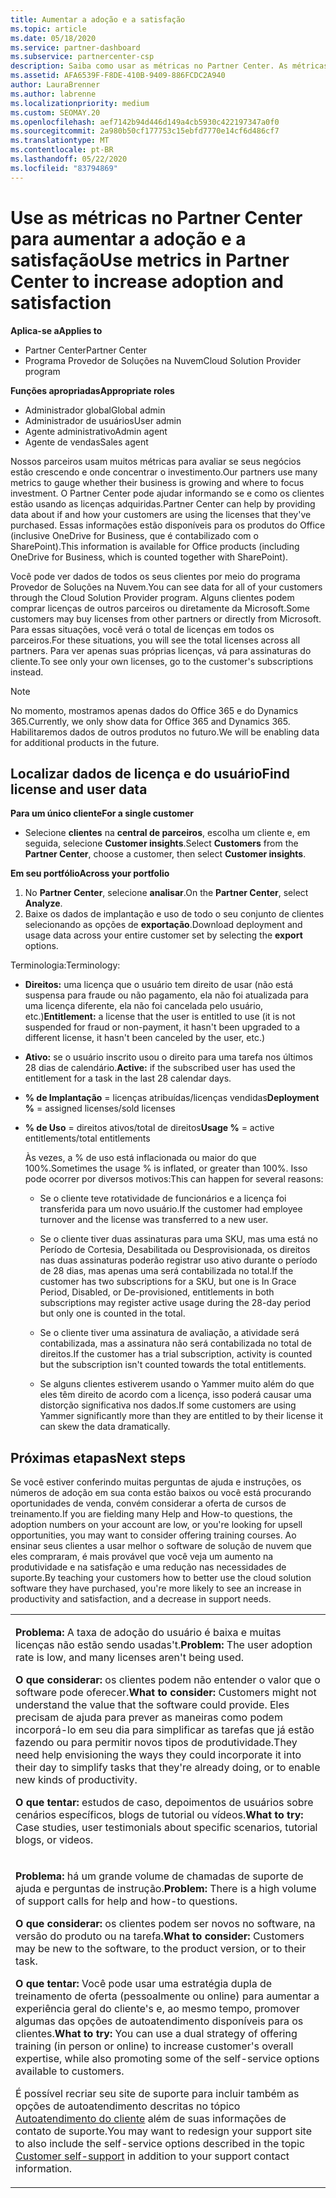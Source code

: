 ```yaml
---
title: Aumentar a adoção e a satisfação
ms.topic: article
ms.date: 05/18/2020
ms.service: partner-dashboard
ms.subservice: partnercenter-csp
description: Saiba como usar as métricas no Partner Center. As métricas podem mostrar se sua empresa está crescendo, como os clientes usam suas licenças e onde concentrar o investimento.
ms.assetid: AFA6539F-F8DE-410B-9409-886FCDC2A940
author: LauraBrenner
ms.author: labrenne
ms.localizationpriority: medium
ms.custom: SEOMAY.20
ms.openlocfilehash: aef7142b94d446d149a4cb5930c422197347a0f0
ms.sourcegitcommit: 2a980b50cf177753c15ebfd7770e14cf6d486cf7
ms.translationtype: MT
ms.contentlocale: pt-BR
ms.lasthandoff: 05/22/2020
ms.locfileid: "83794869"
---
```

# <a name="use-metrics-in-partner-center-to-increase-adoption-and-satisfaction"></a><span data-ttu-id="3685c-104">Use as métricas no Partner Center para aumentar a adoção e a satisfação</span><span class="sxs-lookup"><span data-stu-id="3685c-104">Use metrics in Partner Center to increase adoption and satisfaction</span></span>

<span data-ttu-id="3685c-105">**Aplica-se a**</span><span class="sxs-lookup"><span data-stu-id="3685c-105">**Applies to**</span></span>

- <span data-ttu-id="3685c-106">Partner Center</span><span class="sxs-lookup"><span data-stu-id="3685c-106">Partner Center</span></span>
- <span data-ttu-id="3685c-107">Programa Provedor de Soluções na Nuvem</span><span class="sxs-lookup"><span data-stu-id="3685c-107">Cloud Solution Provider program</span></span>

<span data-ttu-id="3685c-108">**Funções apropriadas**</span><span class="sxs-lookup"><span data-stu-id="3685c-108">**Appropriate roles**</span></span>

- <span data-ttu-id="3685c-109">Administrador global</span><span class="sxs-lookup"><span data-stu-id="3685c-109">Global admin</span></span>
- <span data-ttu-id="3685c-110">Administrador de usuários</span><span class="sxs-lookup"><span data-stu-id="3685c-110">User admin</span></span>
- <span data-ttu-id="3685c-111">Agente administrativo</span><span class="sxs-lookup"><span data-stu-id="3685c-111">Admin agent</span></span>
- <span data-ttu-id="3685c-112">Agente de vendas</span><span class="sxs-lookup"><span data-stu-id="3685c-112">Sales agent</span></span>

<span data-ttu-id="3685c-113">Nossos parceiros usam muitos métricas para avaliar se seus negócios estão crescendo e onde concentrar o investimento.</span><span class="sxs-lookup"><span data-stu-id="3685c-113">Our partners use many metrics to gauge whether their business is growing and where to focus investment.</span></span> <span data-ttu-id="3685c-114">O Partner Center pode ajudar informando se e como os clientes estão usando as licenças adquiridas.</span><span class="sxs-lookup"><span data-stu-id="3685c-114">Partner Center can help by providing data about if and how your customers are using the licenses that they've purchased.</span></span> <span data-ttu-id="3685c-115">Essas informações estão disponíveis para os produtos do Office (inclusive OneDrive for Business, que é contabilizado com o SharePoint).</span><span class="sxs-lookup"><span data-stu-id="3685c-115">This information is available for Office products (including OneDrive for Business, which is counted together with SharePoint).</span></span>

<span data-ttu-id="3685c-116">Você pode ver dados de todos os seus clientes por meio do programa Provedor de Soluções na Nuvem.</span><span class="sxs-lookup"><span data-stu-id="3685c-116">You can see data for all of your customers through the Cloud Solution Provider program.</span></span> <span data-ttu-id="3685c-117">Alguns clientes podem comprar licenças de outros parceiros ou diretamente da Microsoft.</span><span class="sxs-lookup"><span data-stu-id="3685c-117">Some customers may buy licenses from other partners or directly from Microsoft.</span></span> <span data-ttu-id="3685c-118">Para essas situações, você verá o total de licenças em todos os parceiros.</span><span class="sxs-lookup"><span data-stu-id="3685c-118">For these situations, you will see the total licenses across all partners.</span></span> <span data-ttu-id="3685c-119">Para ver apenas suas próprias licenças, vá para assinaturas do cliente.</span><span class="sxs-lookup"><span data-stu-id="3685c-119">To see only your own licenses, go to the customer's subscriptions instead.</span></span>

> [!NOTE]  
>  <span data-ttu-id="3685c-120">No momento, mostramos apenas dados do Office 365 e do Dynamics 365.</span><span class="sxs-lookup"><span data-stu-id="3685c-120">Currently, we only show data for Office 365 and Dynamics 365.</span></span> <span data-ttu-id="3685c-121">Habilitaremos dados de outros produtos no futuro.</span><span class="sxs-lookup"><span data-stu-id="3685c-121">We will be enabling data for additional products in the future.</span></span>

## <a name="find-license-and-user-data"></a><span data-ttu-id="3685c-122">Localizar dados de licença e do usuário</span><span class="sxs-lookup"><span data-stu-id="3685c-122">Find license and user data</span></span>


<span data-ttu-id="3685c-123">**Para um único cliente**</span><span class="sxs-lookup"><span data-stu-id="3685c-123">**For a single customer**</span></span>

- <span data-ttu-id="3685c-124">Selecione **clientes** na **central de parceiros**, escolha um cliente e, em seguida, selecione **Customer insights**.</span><span class="sxs-lookup"><span data-stu-id="3685c-124">Select **Customers** from the **Partner Center**, choose a customer, then select **Customer insights**.</span></span>

<span data-ttu-id="3685c-125">**Em seu portfólio**</span><span class="sxs-lookup"><span data-stu-id="3685c-125">**Across your portfolio**</span></span>

1.  <span data-ttu-id="3685c-126">No **Partner Center**, selecione **analisar**.</span><span class="sxs-lookup"><span data-stu-id="3685c-126">On the **Partner Center**, select **Analyze**.</span></span>
2.  <span data-ttu-id="3685c-127">Baixe os dados de implantação e uso de todo o seu conjunto de clientes selecionando as opções de **exportação**.</span><span class="sxs-lookup"><span data-stu-id="3685c-127">Download deployment and usage data across your entire customer set by selecting the **export** options.</span></span>

<span data-ttu-id="3685c-128">Terminologia:</span><span class="sxs-lookup"><span data-stu-id="3685c-128">Terminology:</span></span>

- <span data-ttu-id="3685c-129">**Direitos:** uma licença que o usuário tem direito de usar (não está suspensa para fraude ou não pagamento, ela não foi atualizada para uma licença diferente, ela não foi cancelada pelo usuário, etc.)</span><span class="sxs-lookup"><span data-stu-id="3685c-129">**Entitlement:** a license that the user is entitled to use (it is not suspended for fraud or non-payment, it hasn't been upgraded to a different license, it hasn't been canceled by the user, etc.)</span></span>

- <span data-ttu-id="3685c-130">**Ativo:** se o usuário inscrito usou o direito para uma tarefa nos últimos 28 dias de calendário.</span><span class="sxs-lookup"><span data-stu-id="3685c-130">**Active:** if the subscribed user has used the entitlement for a task in the last 28 calendar days.</span></span>

- <span data-ttu-id="3685c-131">**% de Implantação** = licenças atribuídas/licenças vendidas</span><span class="sxs-lookup"><span data-stu-id="3685c-131">**Deployment %** = assigned licenses/sold licenses</span></span>

- <span data-ttu-id="3685c-132">**% de Uso** = direitos ativos/total de direitos</span><span class="sxs-lookup"><span data-stu-id="3685c-132">**Usage %** = active entitlements/total entitlements</span></span>

   <span data-ttu-id="3685c-133">Às vezes, a % de uso está inflacionada ou maior do que 100%.</span><span class="sxs-lookup"><span data-stu-id="3685c-133">Sometimes the usage % is inflated, or greater than 100%.</span></span> <span data-ttu-id="3685c-134">Isso pode ocorrer por diversos motivos:</span><span class="sxs-lookup"><span data-stu-id="3685c-134">This can happen for several reasons:</span></span>

   - <span data-ttu-id="3685c-135">Se o cliente teve rotatividade de funcionários e a licença foi transferida para um novo usuário.</span><span class="sxs-lookup"><span data-stu-id="3685c-135">If the customer had employee turnover and the license was transferred to a new user.</span></span>

   - <span data-ttu-id="3685c-136">Se o cliente tiver duas assinaturas para uma SKU, mas uma está no Período de Cortesia, Desabilitada ou Desprovisionada, os direitos nas duas assinaturas poderão registrar uso ativo durante o período de 28 dias, mas apenas uma será contabilizada no total.</span><span class="sxs-lookup"><span data-stu-id="3685c-136">If the customer has two subscriptions for a SKU, but one is In Grace Period, Disabled, or De-provisioned, entitlements in both subscriptions may register active usage during the 28-day period but only one is counted in the total.</span></span>

   - <span data-ttu-id="3685c-137">Se o cliente tiver uma assinatura de avaliação, a atividade será contabilizada, mas a assinatura não será contabilizada no total de direitos.</span><span class="sxs-lookup"><span data-stu-id="3685c-137">If the customer has a trial subscription, activity is counted but the subscription isn't counted towards the total entitlements.</span></span>

   - <span data-ttu-id="3685c-138">Se alguns clientes estiverem usando o Yammer muito além do que eles têm direito de acordo com a licença, isso poderá causar uma distorção significativa nos dados.</span><span class="sxs-lookup"><span data-stu-id="3685c-138">If some customers are using Yammer significantly more than they are entitled to by their license it can skew the data dramatically.</span></span>

## <a name="next-steps"></a><span data-ttu-id="3685c-139">Próximas etapas</span><span class="sxs-lookup"><span data-stu-id="3685c-139">Next steps</span></span>

<span data-ttu-id="3685c-140">Se você estiver conferindo muitas perguntas de ajuda e instruções, os números de adoção em sua conta estão baixos ou você está procurando oportunidades de venda, convém considerar a oferta de cursos de treinamento.</span><span class="sxs-lookup"><span data-stu-id="3685c-140">If you are fielding many Help and How-to questions, the adoption numbers on your account are low, or you're looking for upsell opportunities, you may want to consider offering training courses.</span></span> <span data-ttu-id="3685c-141">Ao ensinar seus clientes a usar melhor o software de solução de nuvem que eles compraram, é mais provável que você veja um aumento na produtividade e na satisfação e uma redução nas necessidades de suporte.</span><span class="sxs-lookup"><span data-stu-id="3685c-141">By teaching your customers how to better use the cloud solution software they have purchased, you're more likely to see an increase in productivity and satisfaction, and a decrease in support needs.</span></span>

<table>
<colgroup>
<col width="100%" />
</colgroup>
<tbody>
<tr class="odd">
<td><p><span data-ttu-id="3685c-142"><strong>Problema:</strong> A taxa de adoção do usuário é baixa e muitas licenças não estão sendo usadas&#39;t.</span><span class="sxs-lookup"><span data-stu-id="3685c-142"><strong>Problem:</strong> The user adoption rate is low, and many licenses aren&#39;t being used.</span></span></p>
<p><span data-ttu-id="3685c-143"><strong>O que considerar:</strong> os clientes podem não entender o valor que o software pode oferecer.</span><span class="sxs-lookup"><span data-stu-id="3685c-143"><strong>What to consider:</strong> Customers might not understand the value that the software could provide.</span></span> <span data-ttu-id="3685c-144">Eles precisam de ajuda para prever as maneiras como podem incorporá-lo em seu dia para simplificar as tarefas que já estão fazendo ou para permitir novos tipos de produtividade.</span><span class="sxs-lookup"><span data-stu-id="3685c-144">They need help envisioning the ways they could incorporate it into their day to simplify tasks that they're already doing, or to enable new kinds of productivity.</span></span></p>
<p><span data-ttu-id="3685c-145"><strong>O que tentar:</strong> estudos de caso, depoimentos de usuários sobre cenários específicos, blogs de tutorial ou vídeos.</span><span class="sxs-lookup"><span data-stu-id="3685c-145"><strong>What to try:</strong> Case studies, user testimonials about specific scenarios, tutorial blogs, or videos.</span></span></p></td>
</tr>
<tr class="even">
<td><p><span data-ttu-id="3685c-146"><strong>Problema:</strong> há um grande volume de chamadas de suporte de ajuda e perguntas de instrução.</span><span class="sxs-lookup"><span data-stu-id="3685c-146"><strong>Problem:</strong> There is a high volume of support calls for help and how-to questions.</span></span></p>
<p><span data-ttu-id="3685c-147"><strong>O que considerar:</strong> os clientes podem ser novos no software, na versão do produto ou na tarefa.</span><span class="sxs-lookup"><span data-stu-id="3685c-147"><strong>What to consider:</strong> Customers may be new to the software, to the product version, or to their task.</span></span></p>
<p><span data-ttu-id="3685c-148"><strong>O que tentar:</strong> Você pode usar uma estratégia dupla de treinamento de oferta (pessoalmente ou online) para aumentar a experiência geral do cliente&#39;s e, ao mesmo tempo, promover algumas das opções de autoatendimento disponíveis para os clientes.</span><span class="sxs-lookup"><span data-stu-id="3685c-148"><strong>What to try:</strong> You can use a dual strategy of offering training (in person or online) to increase customer&#39;s overall expertise, while also promoting some of the self-service options available to customers.</span></span></p>
<p><span data-ttu-id="3685c-149">É possível recriar seu site de suporte para incluir também as opções de autoatendimento descritas no tópico <a href="customer-self-support.md" data-raw-source="[Customer self-support](customer-self-support.md)">Autoatendimento do cliente</a> além de suas informações de contato de suporte.</span><span class="sxs-lookup"><span data-stu-id="3685c-149">You may want to redesign your support site to also include the self-service options described in the topic <a href="customer-self-support.md" data-raw-source="[Customer self-support](customer-self-support.md)">Customer self-support</a> in addition to your support contact information.</span></span></p></td>
</tr>
</tbody>
</table>
